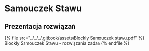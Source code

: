 # Samouczek Stawu

## Prezentacja rozwiązań

{% file src="../../../.gitbook/assets/Blockly Samouczek stawu.pdf" %}
Blockly Samouczek Stawu - rozwiązania zadań
{% endfile %}

